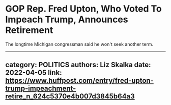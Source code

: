 # GOP Rep. Fred Upton, Who Voted To Impeach Trump, Announces Retirement

The longtime Michigan congressman said he won't seek another term.

---
category: POLITICS
authors: Liz Skalka
date: 2022-04-05
link: https://www.huffpost.com/entry/fred-upton-trump-impeachment-retire_n_624c5370e4b007d3845b64a3
---
